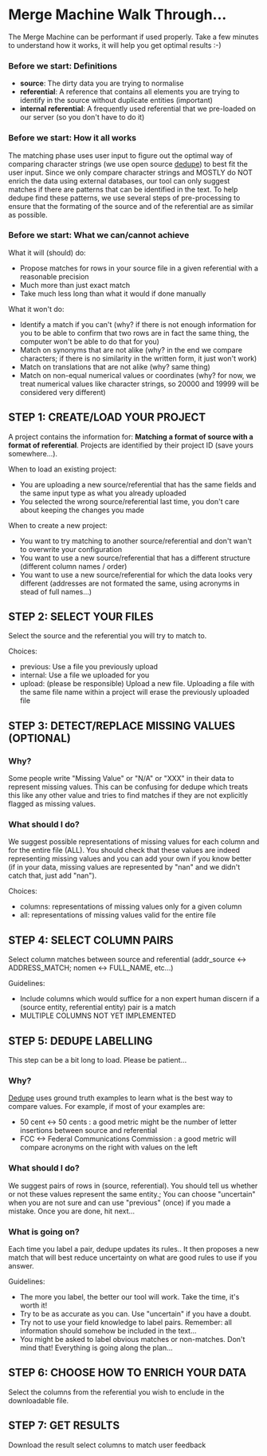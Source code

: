 # Merge Machine Walk Through...

The Merge Machine can be performant if used properly. Take a few minutes to understand how it works, it will help you get optimal results :-)

### Before we start: Definitions

- **source**: The dirty data you are trying to normalise
- **referential**: A reference that contains all elements you are trying to identify in the source without duplicate entities (important)
- **internal referential**: A frequently used referential that we pre-loaded on our server (so you don't have to do it)

### Before we start: How it all works 

The matching phase uses user input to figure out the optimal way of comparing character strings (we use open source [dedupe](https://github.com/datamade/dedupe)) to best fit the user input. Since we only compare character strings and MOSTLY do NOT enrich the data using external databases, our tool can only suggest matches if there are patterns that can be identified in the text. To help dedupe find these patterns, we use several steps of pre-processing to ensure that the formating of the source and of the referential are as similar as possible.

### Before we start: What we can/cannot achieve

What it will (should) do:
- Propose matches for rows in your source file in a given referential with a reasonable precision
- Much more than just exact match
- Take much less long than what it would if done manually

What it won't do:
- Identify a match if you can't (why? if there is not enough information for you to be able to confirm that two rows are in fact the same thing, the computer won't be able to do that for you)
- Match on synonyms that are not alike (why? in the end we compare characters; if there is no similarity in the written form, it just won't work)
- Match on translations that are not alike (why? same thing)
- Match on non-equal numerical values or coordinates (why? for now, we treat numerical values like character strings, so 20000 and 19999 will be considered very different)

## STEP 1: CREATE/LOAD YOUR PROJECT

A project contains the information for: **Matching a format of source with a format of referential**. Projects are identified by their project ID (save yours somewhere...).

When to load an existing project:
- You are uploading a new source/referential that has the same fields and the same input type as what you already uploaded
- You selected the wrong source/referential last time, you don't care about keeping the changes you made

When to create a new project:
- You want to try matching to another source/referential and don't wan't to overwrite your configuration
- You want to use a new source/referential that has a different structure (different column names / order)
- You want to use a new source/referential for which the data looks very different (addresses are not formated the same, using acronyms in stead of full names...)

## STEP 2: SELECT YOUR FILES

Select the source and the referential you will try to match to.

Choices:
- previous: Use a file you previously upload
- internal: Use a file we uploaded for you
- upload: (please be responsible) Upload a new file. Uploading a file with the same file name within a project will erase the previously uploaded file

## STEP 3: DETECT/REPLACE MISSING VALUES (OPTIONAL)

### Why?
Some people write "Missing Value" or "N/A" or "XXX" in their data to represent missing values. This can be confusing for dedupe which treats this like any other value and tries to find matches if they are not explicitly flagged as missing values.

### What should I do?
We suggest possible representations of missing values for each column and for the entire file (ALL). You should check that these values are indeed representing missing values and you can add your own if you know better (if in your data, missing values are represented by "nan" and we didn't catch that, just add "nan").

Choices:
- columns: representations of missing values only for a given column
- all: representations of missing values valid for the entire file

## STEP 4: SELECT COLUMN PAIRS

Select column matches between source and referential (addr_source <-> ADDRESS_MATCH; nomen <-> FULL_NAME, etc...)

Guidelines:
- Include columns which would suffice for a non expert human discern if a (source entity, referential entity) pair is a match
- MULTIPLE COLUMNS NOT YET IMPLEMENTED

## STEP 5: DEDUPE LABELLING

This step can be a bit long to load. Please be patient...

### Why?
[Dedupe](https://github.com/datamade/dedupe) uses ground truth examples to learn what is the best way to compare values. For example, if most of your examples are:

- 50 cent <-> 50 cents : a good metric might be the number of letter insertions between source and referential
- FCC <->  Federal Communications Commission : a good metric will compare acronyms on the right with values on the left

### What should I do?
We suggest pairs of rows in (source, referential). You should tell us whether or not these values represent the same entity.; You can choose "uncertain" when you are not sure and can use "previous" (once) if you made a mistake. Once you are done, hit next...

### What is going on?
Each time you label a pair, dedupe updates its rules.. It then proposes a new match that will best reduce uncertainty on what are good rules to use if you answer.

Guidelines:
- The more you label, the better our tool will work. Take the time, it's worth it!
- Try to be as accurate as you can. Use "uncertain" if you have a doubt. 
- Try not to use your field knowledge to label pairs. Remember: all information should somehow be included in the text...
- You might be asked to label obvious matches or non-matches. Don't mind that! Everything is going along the plan...

## STEP 6: CHOOSE HOW TO ENRICH YOUR DATA
Select the columns from the referential you wish to enclude in the downloadable file.

## STEP 7: GET RESULTS

Download the result 
select columns to match
user feedback 
